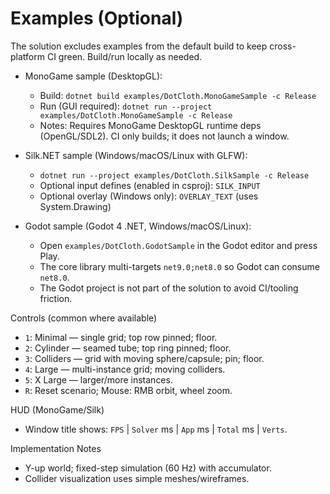 Examples (Optional)
===================

The solution excludes examples from the default build to keep cross-platform CI green. Build/run locally as needed.

- MonoGame sample (DesktopGL):
  - Build: `dotnet build examples/DotCloth.MonoGameSample -c Release`
  - Run (GUI required): `dotnet run --project examples/DotCloth.MonoGameSample -c Release`
  - Notes: Requires MonoGame DesktopGL runtime deps (OpenGL/SDL2). CI only builds; it does not launch a window.

- Silk.NET sample (Windows/macOS/Linux with GLFW):
  - `dotnet run --project examples/DotCloth.SilkSample -c Release`
  - Optional input defines (enabled in csproj): `SILK_INPUT`
  - Optional overlay (Windows only): `OVERLAY_TEXT` (uses System.Drawing)

- Godot sample (Godot 4 .NET, Windows/macOS/Linux):
  - Open `examples/DotCloth.GodotSample` in the Godot editor and press Play.
  - The core library multi-targets `net9.0;net8.0` so Godot can consume `net8.0`.
  - The Godot project is not part of the solution to avoid CI/tooling friction.

Controls (common where available)
- `1`: Minimal — single grid; top row pinned; floor.
- `2`: Cylinder — seamed tube; top ring pinned; floor.
- `3`: Colliders — grid with moving sphere/capsule; pin; floor.
- `4`: Large — multi-instance grid; moving colliders.
- `5`: X Large — larger/more instances.
- `R`: Reset scenario; Mouse: RMB orbit, wheel zoom.

HUD (MonoGame/Silk)
- Window title shows: `FPS` | `Solver` ms | `App` ms | `Total` ms | `Verts`.

Implementation Notes
- Y-up world; fixed-step simulation (60 Hz) with accumulator.
- Collider visualization uses simple meshes/wireframes.
